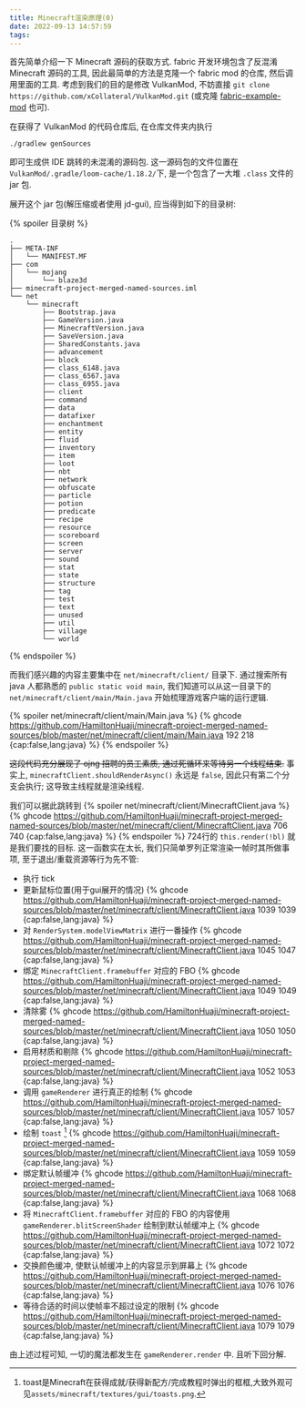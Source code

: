 ```yaml
---
title: Minecraft渲染原理(0)
date: 2022-09-13 14:57:59
tags:
---
```


首先简单介绍一下 Minecraft 源码的获取方式. fabric 开发环境包含了反混淆 Minecraft 源码的工具, 因此最简单的方法是克隆一个 fabric mod 的仓库, 然后调用里面的工具. 考虑到我们的目的是修改 VulkanMod, 不妨直接 `git clone https://github.com/xCollateral/VulkanMod.git` (或克隆 [fabric-example-mod](`https://github.com/FabricMC/fabric-example-mod`) 也可).

在获得了 VulkanMod 的代码仓库后, 在仓库文件夹内执行
```shell
./gradlew genSources
```
即可生成供 IDE 跳转的未混淆的源码包. 这一源码包的文件位置在`VulkanMod/.gradle/loom-cache/1.18.2/`下, 是一个包含了一大堆 `.class` 文件的 jar 包.

展开这个 jar 包(解压缩或者使用 jd-gui), 应当得到如下的目录树:
<!-- more -->

{% spoiler 目录树 %}
```text
.
├── META-INF
│   └── MANIFEST.MF
├── com
│   └── mojang
│       └── blaze3d
├── minecraft-project-merged-named-sources.iml
└── net
    └── minecraft
        ├── Bootstrap.java
        ├── GameVersion.java
        ├── MinecraftVersion.java
        ├── SaveVersion.java
        ├── SharedConstants.java
        ├── advancement
        ├── block
        ├── class_6148.java
        ├── class_6567.java
        ├── class_6955.java
        ├── client
        ├── command
        ├── data
        ├── datafixer
        ├── enchantment
        ├── entity
        ├── fluid
        ├── inventory
        ├── item
        ├── loot
        ├── nbt
        ├── network
        ├── obfuscate
        ├── particle
        ├── potion
        ├── predicate
        ├── recipe
        ├── resource
        ├── scoreboard
        ├── screen
        ├── server
        ├── sound
        ├── stat
        ├── state
        ├── structure
        ├── tag
        ├── test
        ├── text
        ├── unused
        ├── util
        ├── village
        └── world
```
{% endspoiler %}

而我们感兴趣的内容主要集中在 `net/minecraft/client/` 目录下. 通过搜索所有 java 人都熟悉的 `public static void main`, 我们知道可以从这一目录下的 `net/minecraft/client/main/Main.java` 开始梳理游戏客户端的运行逻辑.

{% spoiler net/minecraft/client/main/Main.java %}
{% ghcode https://github.com/HamiltonHuaji/minecraft-project-merged-named-sources/blob/master/net/minecraft/client/main/Main.java 192 218 {cap:false,lang:java} %}
{% endspoiler %}

<del>这段代码充分展现了 ojng 招聘的员工素质, 通过死循环来等待另一个线程结束.</del> 事实上, `minecraftClient.shouldRenderAsync()` 永远是 `false`, 因此只有第二个分支会执行; 这导致主线程就是渲染线程.

我们可以据此跳转到
{% spoiler net/minecraft/client/MinecraftClient.java %}
{% ghcode https://github.com/HamiltonHuaji/minecraft-project-merged-named-sources/blob/master/net/minecraft/client/MinecraftClient.java 706 740 {cap:false,lang:java} %}
{% endspoiler %}
724行的 `this.render(!bl)` 就是我们要找的目标. 这一函数实在太长, 我们只简单罗列正常渲染一帧时其所做事项, 至于退出/重载资源等行为先不管:

+ 执行 tick
+ 更新鼠标位置(用于gui展开的情况) {% ghcode https://github.com/HamiltonHuaji/minecraft-project-merged-named-sources/blob/master/net/minecraft/client/MinecraftClient.java 1039 1039 {cap:false,lang:java} %}
+ 对 `RenderSystem.modelViewMatrix` 进行一番操作 {% ghcode https://github.com/HamiltonHuaji/minecraft-project-merged-named-sources/blob/master/net/minecraft/client/MinecraftClient.java 1045 1047 {cap:false,lang:java} %}
+ 绑定 `MinecraftClient.framebuffer` 对应的 FBO {% ghcode https://github.com/HamiltonHuaji/minecraft-project-merged-named-sources/blob/master/net/minecraft/client/MinecraftClient.java 1049 1049 {cap:false,lang:java} %}
+ 清除雾 {% ghcode https://github.com/HamiltonHuaji/minecraft-project-merged-named-sources/blob/master/net/minecraft/client/MinecraftClient.java 1050 1050 {cap:false,lang:java} %}
+ 启用材质和剔除 {% ghcode https://github.com/HamiltonHuaji/minecraft-project-merged-named-sources/blob/master/net/minecraft/client/MinecraftClient.java 1052 1053 {cap:false,lang:java} %}
+ 调用 `gameRenderer` 进行真正的绘制 {% ghcode https://github.com/HamiltonHuaji/minecraft-project-merged-named-sources/blob/master/net/minecraft/client/MinecraftClient.java 1057 1057 {cap:false,lang:java} %}
+ 绘制 `toast` [^1] {% ghcode https://github.com/HamiltonHuaji/minecraft-project-merged-named-sources/blob/master/net/minecraft/client/MinecraftClient.java 1059 1059 {cap:false,lang:java} %}
+ 绑定默认帧缓冲 {% ghcode https://github.com/HamiltonHuaji/minecraft-project-merged-named-sources/blob/master/net/minecraft/client/MinecraftClient.java 1068 1068 {cap:false,lang:java} %}
+ 将 `MinecraftClient.framebuffer` 对应的 FBO 的内容使用 `gameRenderer.blitScreenShader` 绘制到默认帧缓冲上 {% ghcode https://github.com/HamiltonHuaji/minecraft-project-merged-named-sources/blob/master/net/minecraft/client/MinecraftClient.java 1072 1072 {cap:false,lang:java} %}
+ 交换颜色缓冲, 使默认帧缓冲上的内容显示到屏幕上 {% ghcode https://github.com/HamiltonHuaji/minecraft-project-merged-named-sources/blob/master/net/minecraft/client/MinecraftClient.java 1076 1076 {cap:false,lang:java} %}
+ 等待合适的时间以使帧率不超过设定的限制 {% ghcode https://github.com/HamiltonHuaji/minecraft-project-merged-named-sources/blob/master/net/minecraft/client/MinecraftClient.java 1079 1079 {cap:false,lang:java} %}

由上述过程可知, 一切的魔法都发生在 `gameRenderer.render` 中. 且听下回分解.

[^1]: toast是Minecraft在获得成就/获得新配方/完成教程时弹出的框框,大致外观可见`assets/minecraft/textures/gui/toasts.png`.
